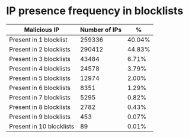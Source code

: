 # IP presence frequency in blocklists
| Malicious IP | Number of IPs | % |
|----|----|----|
| Present in 1 blocklist | 259336 | 40.04% |
| Present in 2 blocklists | 290412 | 44.83% |
| Present in 3 blocklists | 43484 | 6.71% |
| Present in 4 blocklists | 24578 | 3.79% |
| Present in 5 blocklists | 12974 | 2.00% |
| Present in 6 blocklists | 8351 | 1.29% |
| Present in 7 blocklists | 5295 | 0.82% |
| Present in 8 blocklists | 2782 | 0.43% |
| Present in 9 blocklists | 453 | 0.07% |
| Present in 10 blocklists | 89 | 0.01% |
